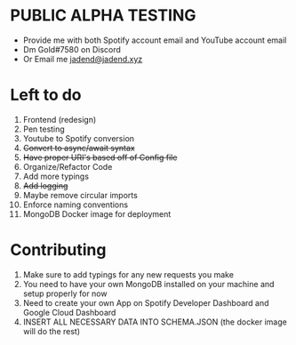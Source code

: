 # PUBLIC ALPHA TESTING
<ul>
    <li>Provide me with both Spotify account email and YouTube account email</li>
    <li>Dm Gold#7580 on Discord</li>
    <li> Or Email me <a href="mailto:jadend@jadend.xyz">jadend@jadend.xyz</a></li>
</ul>

# Left to do
<ol>
    <li>Frontend (redesign)</li>
    <li>Pen testing</li>
    <li>Youtube to Spotify conversion</li>
    <li><s>Convert to async/await syntax</s></li>
    <li><s>Have proper URI's based off of Config file</s></li>
    <li>Organize/Refactor Code</li>
    <li>Add more typings</li>
    <li><s>Add logging</s></li>
    <li>Maybe remove circular imports</li>
    <li>Enforce naming conventions</li>
    <li>MongoDB Docker image for deployment</li>
</ol>

# Contributing
<ol>
    <li>Make sure to add typings for any new requests you make</li>
    <li>You need to have your own MongoDB installed on your machine and setup properly for now</li>
    <li>Need to create your own App on Spotify Developer Dashboard and Google Cloud Dashboard</li>
    <li>INSERT ALL NECESSARY DATA INTO SCHEMA.JSON (the docker image will do the rest)</li>
</ol>
